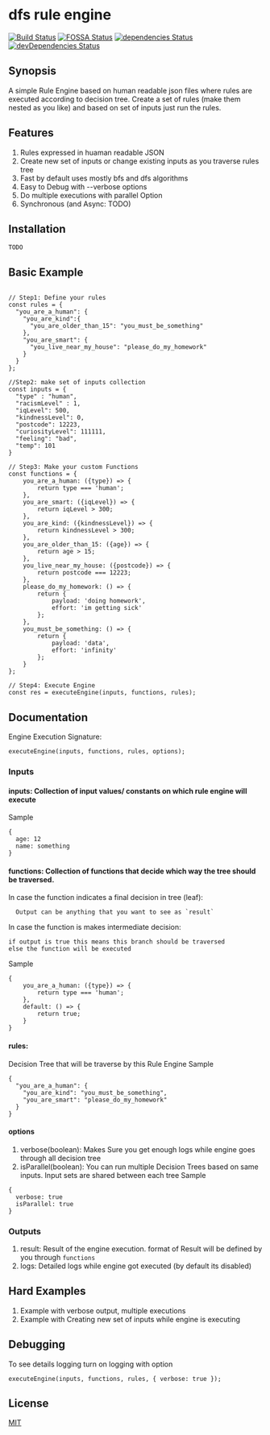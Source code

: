 # dfs rule engine

[![Build Status](https://travis-ci.org/ayonious/shifu.svg?branch=master)](https://travis-ci.org/ayonious/shifu)
[![FOSSA Status](https://app.fossa.io/api/projects/git%2Bgithub.com%2Fayonious%2Fdfs-rule-engine.svg?type=shield)](https://app.fossa.io/projects/git%2Bgithub.com%2Fayonious%2Fdfs-rule-engine?ref=badge_shield)
[![dependencies Status](https://david-dm.org/ayonious/dfs-rule-engine/status.svg)](https://david-dm.org/ayonious/dfs-rule-engine)
[![devDependencies Status](https://david-dm.org/ayonious/dfs-rule-engine/dev-status.svg)](https://david-dm.org/ayonious/dfs-rule-engine?type=dev)

## Synopsis
A simple Rule Engine based on human readable json files where rules are executed according to decision tree. Create a set of rules (make them nested as you like) and based on set of inputs just run the rules.

## Features
1. Rules expressed in huaman readable JSON
2. Create new set of inputs or change existing inputs as you traverse rules tree
3. Fast by default uses mostly bfs and dfs algorithms
4. Easy to Debug with --verbose options
5. Do multiple executions with parallel Option
6. Synchronous (and Async: TODO)


## Installation
```
TODO
```

## Basic Example
```

// Step1: Define your rules
const rules = {
  "you_are_a_human": {
    "you_are_kind":{
      "you_are_older_than_15": "you_must_be_something"
    },
    "you_are_smart": {
      "you_live_near_my_house": "please_do_my_homework"
    }
  }
};

//Step2: make set of inputs collection
const inputs = {
  "type" : "human",
  "racismLevel" : 1,
  "iqLevel": 500,
  "kindnessLevel": 0,
  "postcode": 12223,
  "curiosityLevel": 111111,
  "feeling": "bad",
  "temp": 101
}

// Step3: Make your custom Functions
const functions = {
	you_are_a_human: ({type}) => {
		return type === 'human';
	},
	you_are_smart: ({iqLevel}) => {
		return iqLevel > 300;
	},
	you_are_kind: ({kindnessLevel}) => {
		return kindnessLevel > 300;
	},
	you_are_older_than_15: ({age}) => {
		return age > 15;
	},
	you_live_near_my_house: ({postcode}) => {
		return postcode === 12223;
	},
	please_do_my_homework: () => {
		return {
			payload: 'doing homework',
			effort: 'im getting sick'
		};
	},
	you_must_be_something: () => {
		return {
			payload: 'data',
			effort: 'infinity'
		};
	}
};

// Step4: Execute Engine
const res = executeEngine(inputs, functions, rules);
```


## Documentation
Engine Execution Signature: 
```
executeEngine(inputs, functions, rules, options);
```

### Inputs 
#### inputs: Collection of input values/ constants on which rule engine will execute
Sample 
```
{
  age: 12
  name: something
}
```

#### functions: Collection of functions that decide which way the tree should be traversed. 

In case the function indicates a final decision in tree (leaf): 
```
  Output can be anything that you want to see as `result`
```

In case the function is makes intermediate decision: 
```
if output is true this means this branch should be traversed
else the function will be executed
```

Sample
```
{
	you_are_a_human: ({type}) => {
		return type === 'human';
	},
	default: () => {
		return true;
	}
}
```

#### rules: 
Decision Tree that will be traverse by this Rule Engine
Sample
```
{
  "you_are_a_human": {
    "you_are_kind": "you_must_be_something",
    "you_are_smart": "please_do_my_homework"
  }
}
```

#### options
1. verbose(boolean): Makes Sure you get enough logs while engine goes through all decision tree
2. isParallel(boolean): You can run multiple Decision Trees based on same inputs. Input sets are shared between each tree
Sample
```
{
  verbose: true
  isParallel: true
}
```


### Outputs
1. result: Result of the engine execution. format of Result will be defined by you through `functions`
2. logs: Detailed logs while engine got executed (by default its disabled)

## Hard Examples
1. Example with verbose output, multiple executions
2. Example with Creating new set of inputs while engine is executing

## Debugging
To see details logging turn on logging with option
```
executeEngine(inputs, functions, rules, { verbose: true });
```

## License
[MIT](./LICENSE)
